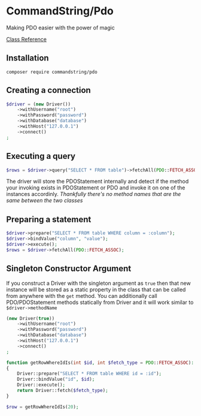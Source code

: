 # CommandString/Pdo #
Making PDO easier with the power of magic

[Class Reference](https://docs.cmdstr.dev/pdo)

## Installation
`composer require commandstring/pdo`

## Creating a connection
```php
$driver = (new Driver())
	->withUsername("root")
	->withPassword("password")
	->withDatabase("database")
	->withHost("127.0.0.1")
	->connect()
;
```

## Executing a query
```php
$rows = $driver->query("SELECT * FROM table")->fetchAll(PDO::FETCH_ASSOC);
```
The driver will store the PDOStatement internally and detect if the method your invoking exists in PDOStatement or PDO and invoke it on one of the instances accordinly. *Thankfully there's no method names that are the same between the two classes*

## Preparing a statement
```php
$driver->prepare("SELECT * FROM table WHERE column = :column");
$driver->bindValue("column", "value");
$driver->execute();
$rows = $driver->fetchAll(PDO::FETCH_ASSOC);
```

## Singleton Constructor Argument
If you construct a Driver with the singleton argument as `true` then that new instance will be stored as a static property in the class that can be called from anywhere with the `get` method. You can additionally call PDO/PDOStatement methods statically from Driver and it will work similar to `$driver->methodName`
```php
(new Driver(true))
	->withUsername("root")
	->withPassword("password")
	->withDatabase("database")
	->withHost("127.0.0.1")
	->connect()
;

function getRowWhereIdIs(int $id, int $fetch_type = PDO::FETCH_ASSOC): mixed
{
	Driver::prepare("SELECT * FROM table WHERE id = :id");
	Driver::bindValue("id", $id);
	Driver::execute();
	return Driver::fetch($fetch_type);
}

$row = getRowWhereIdIs(20);
```
